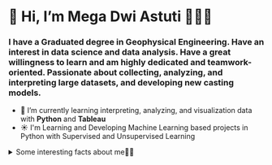 # 👋 Hi, I’m Mega Dwi Astuti 🙂👩‍💼

### I have a Graduated degree in Geophysical Engineering. Have an interest in data science and data analysis. Have a great willingness to learn and am highly dedicated and teamwork-oriented. Passionate about collecting, analyzing, and interpreting large datasets, and developing new casting models. 

- 🌱 I’m currently learning interpreting, analyzing, and visualization data with **Python** and **Tableau**
- ☀️ I'm Learning and Developing Machine Learning based projects in Python with Supervised and Unsupervised Learning

<details>
  <summary>Some interesting facts about me👩‍💼</summary>
  <br>

  - ⭐️ While Coding, Listening Music and developing useful code. 
  - 📔 Reading Novels, watching Action and Adventure movie, Historical Fiction, Romance, Sci-Fi, History books.
  - 🎤 I like singing and music.
  
  
<hr>
<p align="center">
  <i>Let's connect and chat! Open to anyone on Earth under the Sun and Moon.</i>
<p align="center">
    <a href="https://twitter.com/dwi_megadwi10" alt="Twitter"><img src="https://github.com/imdhruv99/imdhruv99/blob/master/readme/twitter.png"></a>
    <a href="https://www.linkedin.com/in/megadwia/" alt="Linkedin"><img src="https://github.com/imdhruv99/imdhruv99/blob/master/readme/linkedin.png"></a>
    <a href="https://www.instagram.com/mdamegadwi/" alt="Instagram"><img src="https://github.com/imdhruv99/imdhruv99/blob/master/readme/insta.png"></a>
    <a href="https://github.com/Megadwiastuti" alt="GitHub"><img src="https://github.com/imdhruv99/imdhruv99/blob/master/readme/github.png"></a>
    <a href="https://public.tableau.com/app/profile/mega.dwi.astuti" alt="GitHub"><img src="https://github.com/imdhruv99/imdhruv99/blob/master/readme/github.png"></a>

</p>
  
</p>

<!---
Megadwiastuti/Megadwiastuti is a ✨ special ✨ repository because its `README.md` (this file) appears on your GitHub profile.
You can click the Preview link to take a look at your changes.
--->
